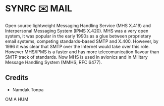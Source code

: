 SYNRC ✉️ MAIL
=============

Open source lightweight Messaging Handling Service (MHS X.419)
and Interpersonal Messaging System (IPMS X.420).
MHS was a very open system, it was popular in the
early 1990s as a glue between proprietary
email systems, competing standards-based SMTP and X.400.
However, by 1996 it was clear that SMTP over the Internet
would take over this role. However MHS/IPMS is a faster
and has more telecomunication flavour than SMTP track of standards.
Now MHS is used in avionics and in Military Message Handling
System (MMHS, RFC 6477).

Credits
-------

* Namdak Tonpa

OM A HUM
